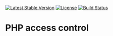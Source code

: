 [![Latest Stable Version](https://poser.pugx.org/dtkahl/php-access-control/v/stable)](https://packagist.org/packages/dtkahl/php-access-control)
[![License](https://poser.pugx.org/dtkahl/php-access-control/license)](https://packagist.org/packages/dtkahl/php-access-control)
[![Build Status](https://travis-ci.org/dtkahl/php-access-control.svg?branch=master)](https://travis-ci.org/dtkahl/php-access-control)

# PHP access control
